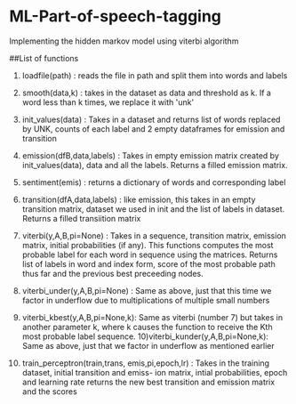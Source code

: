 # ML-Part-of-speech-tagging
Implementing the hidden markov model using viterbi algorithm

##List of functions
1) loadfile(path)   		      :   reads the file in path and split them into words and labels

2) smooth(data,k)   		      :   takes in the dataset as data and threshold as k. If a word
		    	  	                    less than k times, we replace it with 'unk'

3) init_values(data)		      :   Takes in a dataset and returns list of words replaced by UNK,
		      		                    counts of each label and 2 empty dataframes for emission and
		      		                    transition

4) emission(dfB,data,labels)	 :   Takes in empty emission matrix created by init_values(data),
				                           data and all the labels. Returns a filled emission matrix.

5) sentiment(emis) 		         :   returns a dictionary of words and corresponding label

6) transition(dfA,data,labels) :   like emission, this takes in an empty transition matrix, 
				                           dataset we used in init and the list of labels in dataset.
				                           Returns a filled transiition matrix

7) viterbi(y,A,B,pi=None)	     : Takes in a sequence, transition matrix, emission matrix,
				                         initial probabilities (if any).
				                         This functions computes the most probable label for each 
				                         word in sequence using the matrices.
				                         Returns list of labels in word and index form, score of the
				                         most probable path thus far and the previous best preceeding nodes.

8) viterbi_under(y,A,B,pi=None) : Same as above, just that this time we factor in underflow due 
				                          to multiplications of multiple small numbers

9) viterbi_kbest(y,A,B,pi=None,k): Same as viterbi (number 7) but takes in another parameter k,
				                           where k causes the function to receive the Kth most probable
				                           label sequence.
10)viterbi_kunder(y,A,B,pi=None,k): Same as above, just that we factor in underflow as mentioned
				                            earlier

11) train_perceptron(train,trans,
	emis,pi,epoch,lr)	              : Takes in the training dataset, initial transition and emiss-
				                             ion matrix, intial probabilities, epoch and learning rate
				    returns the new best transition and emission matrix and the scores
